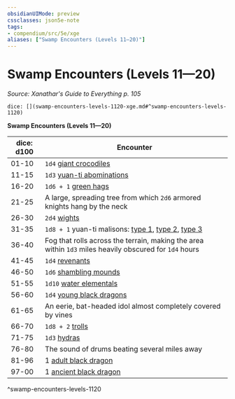 ```yaml
---
obsidianUIMode: preview
cssclasses: json5e-note
tags:
- compendium/src/5e/xge
aliases: ["Swamp Encounters (Levels 11—20)"]
---
```

# Swamp Encounters (Levels 11—20)
*Source: Xanathar's Guide to Everything p. 105* 

`dice: [](swamp-encounters-levels-1120-xge.md#^swamp-encounters-levels-1120)`

**Swamp Encounters (Levels 11—20)**

| dice: d100 | Encounter |
|------------|-----------|
| 01-10 | `1d4` [giant crocodiles](/2-Mechanics/CLI/bestiary/beast/giant-crocodile.md) |
| 11-15 | `1d3` [yuan-ti abominations](/2-Mechanics/CLI/bestiary/monstrosity/yuan-ti-abomination.md) |
| 16-20 | `1d6 + 1` [green hags](/2-Mechanics/CLI/bestiary/fey/green-hag.md) |
| 21-25 | A large, spreading tree from which `2d6` armored knights hang by the neck |
| 26-30 | `2d4` [wights](/2-Mechanics/CLI/bestiary/undead/wight.md) |
| 31-35 | `1d8 + 1` yuan-ti malisons: [type 1](/2-Mechanics/CLI/bestiary/monstrosity/yuan-ti-malison-type-1.md), [type 2](/2-Mechanics/CLI/bestiary/monstrosity/yuan-ti-malison-type-2.md), [type 3](/2-Mechanics/CLI/bestiary/monstrosity/yuan-ti-malison-type-3.md) |
| 36-40 | Fog that rolls across the terrain, making the area within `1d3` miles heavily obscured for `1d4` hours |
| 41-45 | `1d4` [revenants](/2-Mechanics/CLI/bestiary/undead/revenant.md) |
| 46-50 | `1d6` [shambling mounds](/2-Mechanics/CLI/bestiary/plant/shambling-mound.md) |
| 51-55 | `1d10` [water elementals](/2-Mechanics/CLI/bestiary/elemental/water-elemental.md) |
| 56-60 | `1d4` [young black dragons](/2-Mechanics/CLI/bestiary/dragon/young-black-dragon.md) |
| 61-65 | An eerie, bat-headed idol almost completely covered by vines |
| 66-70 | `1d8 + 2` [trolls](/2-Mechanics/CLI/bestiary/giant/troll.md) |
| 71-75 | `1d3` [hydras](/2-Mechanics/CLI/bestiary/monstrosity/hydra.md) |
| 76-80 | The sound of drums beating several miles away |
| 81-96 | 1 [adult black dragon](/2-Mechanics/CLI/bestiary/dragon/adult-black-dragon.md) |
| 97-00 | 1 [ancient black dragon](/2-Mechanics/CLI/bestiary/dragon/ancient-black-dragon.md) |
^swamp-encounters-levels-1120